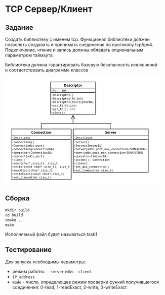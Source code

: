 # TCP Сервер/Клиент
## Задание
Создать библиотеку с именем tcp.
Функционал библиотеки должен позволять создавать и принимать соединения по протоколу tcp/ipv4.
Подключение, чтение и запись должны обладать опциональным параметром таймаута.

Библиотека должна гарантировать базовую безопасность исключений и соответствовать диаграмме классов

![task](img/task.png "Диаграмма классов")

## Сборка
```
mkdir build
cd build
cmake ..
make
```
Исполняемый файл будет называться task1

## Тестирование
Для запуска необходимы параметры:
+ режим работы: `--server` или `--client`
+ `IP_address`
+ `mode` - число, определющее режим проверки функий получившегося соединения: 0-read, 1-readExact, 2-write, 3-writeExact